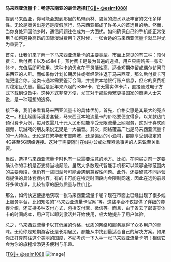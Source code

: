 **马来西亚流量卡：畅游东南亚的最佳选择[[TG💪+ @esim1088](https://t.me/s/esim1088)]**

提到马来西亚，你可能会想到那里的热带雨林、碧蓝的海水以及丰富的文化多样性。无论是商务出差还是度假旅行，马来西亚都成了许多人的首选目的地。然而，当你身处异国他乡时，通信问题往往成为一大困扰。如何确保自己的手机能正常使用？如何避免高昂的国际漫游费用？这时候，一张合适的马来西亚流量卡就显得尤为重要了。

首先，让我们来了解一下马来西亚流量卡的主要类型。市面上常见的有三种：预付费卡、后付费卡以及eSIM卡。预付费卡是最为普遍的选择，用户只需购买一张实体卡，充值后即可使用。这种卡的优点在于灵活性高，适合短期停留或偶尔访问马来西亚的人群。而如果你计划长期居住或者经常往返于马来西亚，那么后付费卡可能更适合你。这类卡通常需要签订合同，并提供本地银行账户信息，但它的资费相对稳定且优惠。最后是近年来兴起的eSIM卡，它无需实体卡片，直接通过电子方式下载到设备中。这种方式非常方便，尤其对于那些频繁更换国家的商务人士来说，是一种理想的选择。

接下来，我们来看看马来西亚流量卡的具体优势。首先，价格实惠是其最大的亮点之一。相比起国际漫游套餐，马来西亚本地流量卡的价格要便宜得多。以某款热门预付费卡为例，每月仅需几十元人民币就能享受无限流量上网服务，这对于喜欢刷视频、玩游戏的朋友来说无疑是一大福音。其次，网络覆盖广也是马来西亚流量卡的一大特色。无论是在繁华都市吉隆坡，还是偏远的小渔村，都能享受到稳定的4G甚至5G网络连接。这对于需要随时在线办公或处理紧急事务的人来说至关重要。

当然，选择马来西亚流量卡时也有一些需要注意的地方。比如，在购买之前一定要确认你的手机是否支持当地频段。虽然大多数现代智能手机都可以兼容全球范围内的主要频段，但仍有一些旧型号可能会遇到兼容性问题。此外，还要留意不同运营商提供的具体套餐内容。有的卡可能在特定时间段内会限制网速，因此在选购前最好多做功课，比较各家的服务质量与性价比。

那么，如何快速便捷地获取一张马来西亚流量卡呢？现在市面上已经出现了很多线上服务平台，比如知名的“马来西亚流量卡官网”等。这些平台不仅提供了详细的套餐介绍，还支持多种支付方式，包括支付宝、微信等。而且，由于省去了邮寄实体卡的时间成本，用户可以即刻激活并开始使用，极大地提升了用户体验。

总之，马来西亚流量卡以其低廉的价格、优质的网络和服务赢得了众多用户的青睐。无论你是短期游客还是长期居民，都能从中找到最适合自己的解决方案。如果你正打算前往这个美丽的国度，不妨考虑一下入手一张马来西亚流量卡吧！相信它会为你的旅程增添更多便利与乐趣。

[[TG💪+ @esim1088](https://t.me/s/esim1088) ![Image](https://i.postimg.cc/4NQfJmqS/Snipaste-2025-05-13-00-14-12.png)]
